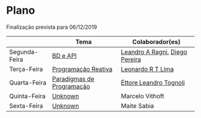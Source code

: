 # Plano

Finalização prevista para 06/12/2019

|               | Tema                                        | Colaborador(es)                                                                                |
| ------------- | ------------------------------------------- | ---------------------------------------------------------------------------------------------- |
| Segunda-Feira | [BD e API](./monday.md)                     | [Leandro A Ragni](https://github.com/leandroragni), [Diego Pereira](https://github.com/tiecoo) |
| Terça-Feira   | [Programação Reativa](./tuesday.md)         | [Leonardo R T Lima](https://github.com/leonardortlima)                                         |
| Quarta-Feira  | [Paradigmas de Programação](./wednesday/README.md) | [Éttore Leandro Tognoli](https://github.com/ettoreleandrotognoli)                       |
| Quinta-Feira  | [Unknown](./thursday.md)                    | Marcelo Vithoft                                                                                |
| Sexta-Feira   | [Unknown](./friday.md)                      | Maite Sabia                                                                                    |
